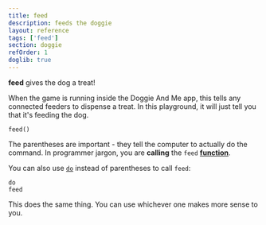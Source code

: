 ```yaml
---
title: feed
description: feeds the doggie
layout: reference
tags: ['feed']
section: doggie
refOrder: 1
doglib: true
---
```

<b>feed</b> gives the dog a treat!

When the game is running inside the Doggie And Me app, this tells any connected feeders to dispense a treat. In this playground, it will just tell you that it's feeding the dog.

<code class="jumbo">feed<span data-dfn="really do it">()</span></code>

The parentheses are important - they tell the computer to actually do the command. In programmer jargon, you are <b>calling</b> the <code>feed</code> <b><a href="functions.html">function</a></b>.

You can also use <code><a href="do.html">do</a></code> instead of parentheses to call <code>feed</code>:

<code class="jumbo"><span data-dfn="just do it">do</span> feed</code>

This does the same thing. You can use whichever one makes more sense to you.


